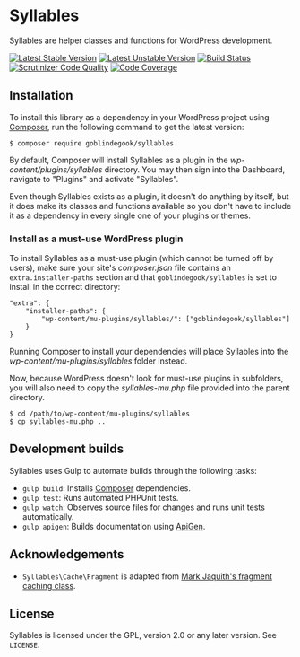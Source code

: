 # Syllables

Syllables are helper classes and functions for WordPress development.

[![Latest Stable Version](https://poser.pugx.org/goblindegook/syllables/v/stable.svg)](https://packagist.org/packages/goblindegook/syllables) [![Latest Unstable Version](https://poser.pugx.org/goblindegook/syllables/v/unstable.svg)](https://packagist.org/packages/goblindegook/syllables) [![Build Status](https://travis-ci.org/goblindegook/Syllables.svg?branch=master)](https://travis-ci.org/goblindegook/Syllables) [![Scrutinizer Code Quality](https://scrutinizer-ci.com/g/goblindegook/Syllables/badges/quality-score.png?b=master)](https://scrutinizer-ci.com/g/goblindegook/Syllables/?branch=master) [![Code Coverage](https://scrutinizer-ci.com/g/goblindegook/Syllables/badges/coverage.png?b=master)](https://scrutinizer-ci.com/g/goblindegook/Syllables/?branch=master)

## Installation

To install this library as a dependency in your WordPress project using [Composer](https://getcomposer.org/), run the following command to get the latest version:

```
$ composer require goblindegook/syllables
```

By default, Composer will install Syllables as a plugin in the _wp-content/plugins/syllables_ directory. You may then sign into the Dashboard, navigate to "Plugins" and activate "Syllables".

Even though Syllables exists as a plugin, it doesn't do anything by itself, but it does make its classes and functions available so you don't have to include it as a dependency in every single one of your plugins or themes.

### Install as a must-use WordPress plugin

To install Syllables as a must-use plugin (which cannot be turned off by users), make sure your site's _composer.json_ file contains an `extra.installer-paths` section and that `goblindegook/syllables` is set to install in the correct directory:

```
"extra": {
    "installer-paths": {
        "wp-content/mu-plugins/syllables/": ["goblindegook/syllables"]
    }
}
```

Running Composer to install your dependencies will place Syllables into the _wp-content/mu-plugins/syllables_ folder instead.

Now, because WordPress doesn't look for must-use plugins in subfolders, you will also need to copy the _syllables-mu.php_ file provided into the parent directory.

```
$ cd /path/to/wp-content/mu-plugins/syllables
$ cp syllables-mu.php ..
```

## Development builds

Syllables uses Gulp to automate builds through the following tasks:

* `gulp build`: Installs [Composer](https://getcomposer.org) dependencies.
* `gulp test`: Runs automated PHPUnit tests.
* `gulp watch`: Observes source files for changes and runs unit tests automatically.
* `gulp apigen`: Builds documentation using [ApiGen](http://apigen.org).

## Acknowledgements

* `Syllables\Cache\Fragment` is adapted from [Mark Jaquith's fragment caching class](http://markjaquith.wordpress.com/2013/04/26/fragment-caching-in-wordpress/).

## License

Syllables is licensed under the GPL, version 2.0 or any later version. See `LICENSE`.
